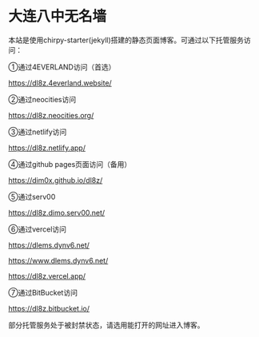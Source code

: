 # 大连八中无名墙

本站是使用chirpy-starter(jekyll)搭建的静态页面博客。可通过以下托管服务访问：

①通过4EVERLAND访问（首选）

https://dl8z.4everland.website/

②通过neocities访问

https://dl8z.neocities.org/

③通过netlify访问

https://dl8z.netlify.app/

④通过github pages页面访问（备用）

https://dim0x.github.io/dl8z/

⑤通过serv00

https://dl8z.dimo.serv00.net/

⑥通过vercel访问

https://dlems.dynv6.net/

https://www.dlems.dynv6.net/

https://dl8z.vercel.app/

⑦通过BitBucket访问

https://dl8z.bitbucket.io/

部分托管服务处于被封禁状态，请选用能打开的网址进入博客。